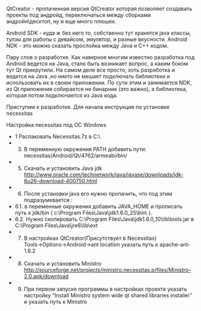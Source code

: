 ﻿QtCreator - пропаченная версия QtCreator которая позволяет создавать проекты под андройд, переключаться между сборками андройн\десктоп, ну и еще много плюшек.

Android SDK - куда ж без него то, собственно тут хранятся java классы, тулзы для работы с девайсом, эмулятор, и разные вкусности.
Android NDK - это можно сказать прослойка между Java и C++ кодом.

Пару слов о разработке. Как наверное многим известно разработка под Android ведется на Java, стало быть возникает вопрос, а каким боком тут Qt прикрутили. На самом деле все просто, хоть разработка и ведется на Java ,но никто не мешает подключать библиотеки и использовать их в своем приложении. По сути этим и занимается NDK, из Qt приложения собирается не бинарник (это важно), а библиотека, которая потом подключается из Java кода. 

Приступим к разработке. Для начала инструкция по установке necessitas

Настройка necessitas под ОС Windows
* 1 Распаковать Necessitas.7z в C:\
* 3. В переменную окружения PATH добавить пути:
necessitas/Android/Qt/4762/armeabi/bin/
* 5. Скачать и установить Java jdk http://www.oracle.com/technetwork/java/javase/downloads/jdk-6u26-download-400750.html
* 6. После установки java его нужно пропачить, что под этим подразумевается :
* 6.1. в переменные окружения добавить JAVA_HOME и прописать путь к jdk/bin ( c:\Program Files\Java\jdk1.6.0_25\bin\ ). 
* 6.2. Нужно скопировать C:\Program Files\Java\jdk1.6.0_10\lib\tools.jar в C:\Program Files\Java\jre6\lib\ext
* 7. В настройках QtCreator(Присутствует в Necessitas) Tools→Options→Android→ant location указать путь к apache-ant-1.8.2
* 8. Скачать и установить Ministro http://sourceforge.net/projects/ministro.necessitas.p/files/Ministro-2.0.apk/download
* 9. При первом запуске программы в настройках проекта указать настройку “Install Ministro system wide qt shared libraries installer” и указать путь к Ministro
